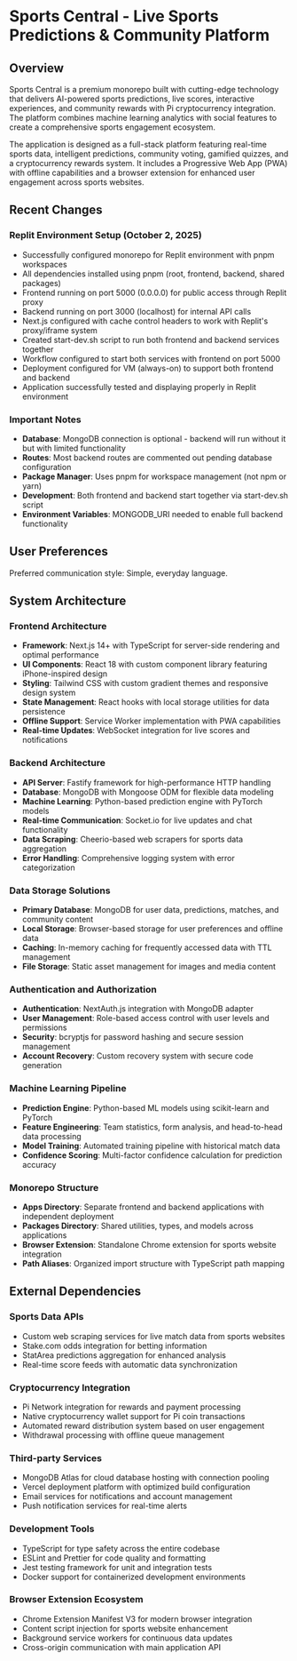 # Sports Central - Live Sports Predictions & Community Platform

## Overview

Sports Central is a premium monorepo built with cutting-edge technology that delivers AI-powered sports predictions, live scores, interactive experiences, and community rewards with Pi cryptocurrency integration. The platform combines machine learning analytics with social features to create a comprehensive sports engagement ecosystem.

The application is designed as a full-stack platform featuring real-time sports data, intelligent predictions, community voting, gamified quizzes, and a cryptocurrency rewards system. It includes a Progressive Web App (PWA) with offline capabilities and a browser extension for enhanced user engagement across sports websites.

## Recent Changes

### Replit Environment Setup (October 2, 2025)
- Successfully configured monorepo for Replit environment with pnpm workspaces
- All dependencies installed using pnpm (root, frontend, backend, shared packages)
- Frontend running on port 5000 (0.0.0.0) for public access through Replit proxy
- Backend running on port 3000 (localhost) for internal API calls
- Next.js configured with cache control headers to work with Replit's proxy/iframe system
- Created start-dev.sh script to run both frontend and backend services together
- Workflow configured to start both services with frontend on port 5000
- Deployment configured for VM (always-on) to support both frontend and backend
- Application successfully tested and displaying properly in Replit environment

### Important Notes
- **Database**: MongoDB connection is optional - backend will run without it but with limited functionality
- **Routes**: Most backend routes are commented out pending database configuration
- **Package Manager**: Uses pnpm for workspace management (not npm or yarn)
- **Development**: Both frontend and backend start together via start-dev.sh script
- **Environment Variables**: MONGODB_URI needed to enable full backend functionality

## User Preferences

Preferred communication style: Simple, everyday language.

## System Architecture

### Frontend Architecture
- **Framework**: Next.js 14+ with TypeScript for server-side rendering and optimal performance
- **UI Components**: React 18 with custom component library featuring iPhone-inspired design
- **Styling**: Tailwind CSS with custom gradient themes and responsive design system
- **State Management**: React hooks with local storage utilities for data persistence
- **Offline Support**: Service Worker implementation with PWA capabilities
- **Real-time Updates**: WebSocket integration for live scores and notifications

### Backend Architecture
- **API Server**: Fastify framework for high-performance HTTP handling
- **Database**: MongoDB with Mongoose ODM for flexible data modeling
- **Machine Learning**: Python-based prediction engine with PyTorch models
- **Real-time Communication**: Socket.io for live updates and chat functionality
- **Data Scraping**: Cheerio-based web scrapers for sports data aggregation
- **Error Handling**: Comprehensive logging system with error categorization

### Data Storage Solutions
- **Primary Database**: MongoDB for user data, predictions, matches, and community content
- **Local Storage**: Browser-based storage for user preferences and offline data
- **Caching**: In-memory caching for frequently accessed data with TTL management
- **File Storage**: Static asset management for images and media content

### Authentication and Authorization
- **Authentication**: NextAuth.js integration with MongoDB adapter
- **User Management**: Role-based access control with user levels and permissions
- **Security**: bcryptjs for password hashing and secure session management
- **Account Recovery**: Custom recovery system with secure code generation

### Machine Learning Pipeline
- **Prediction Engine**: Python-based ML models using scikit-learn and PyTorch
- **Feature Engineering**: Team statistics, form analysis, and head-to-head data processing
- **Model Training**: Automated training pipeline with historical match data
- **Confidence Scoring**: Multi-factor confidence calculation for prediction accuracy

### Monorepo Structure
- **Apps Directory**: Separate frontend and backend applications with independent deployment
- **Packages Directory**: Shared utilities, types, and models across applications
- **Browser Extension**: Standalone Chrome extension for sports website integration
- **Path Aliases**: Organized import structure with TypeScript path mapping

## External Dependencies

### Sports Data APIs
- Custom web scraping services for live match data from sports websites
- Stake.com odds integration for betting information
- StatArea predictions aggregation for enhanced analysis
- Real-time score feeds with automatic data synchronization

### Cryptocurrency Integration
- Pi Network integration for rewards and payment processing
- Native cryptocurrency wallet support for Pi coin transactions
- Automated reward distribution system based on user engagement
- Withdrawal processing with offline queue management

### Third-party Services
- MongoDB Atlas for cloud database hosting with connection pooling
- Vercel deployment platform with optimized build configuration
- Email services for notifications and account management
- Push notification services for real-time alerts

### Development Tools
- TypeScript for type safety across the entire codebase
- ESLint and Prettier for code quality and formatting
- Jest testing framework for unit and integration tests
- Docker support for containerized development environments

### Browser Extension Ecosystem
- Chrome Extension Manifest V3 for modern browser integration
- Content script injection for sports website enhancement
- Background service workers for continuous data updates
- Cross-origin communication with main application API